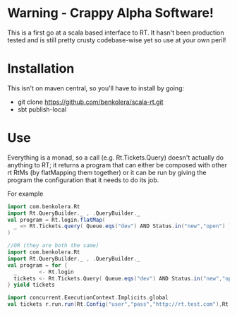 Warning - Crappy Alpha Software!
================================

This is a first go at a scala based interface to RT. It hasn't been production
tested and is still pretty crusty codebase-wise yet so use at your own peril! 

Installation
============
This isn't on maven central, so you'll have to install by going:

* git clone https://github.com/benkolera/scala-rt.git
* sbt publish-local

Use
===
Everything is a monad, so a call (e.g. Rt.Tickets.Query) doesn't actually do
anything to RT; it returns a program that can either be composed with other
rt RtMs (by flatMapping them together) or it can be run by giving the program
the configuration that it needs to do its job.

For example

```scala
import com.benkolera.Rt
import Rt.QueryBuilder._ , .QueryBuilder._
val program = Rt.login.flatMap(
  _ => Rt.Tickets.query( Queue.eqs("dev") AND Status.in("new","open") )
)

//OR (they are both the same)
import com.benkolera.Rt
import Rt.QueryBuilder._ , .QueryBuilder._
val program = for {
  _       <- Rt.login
  tickets <- Rt.Tickets.Query( Queue.eqs("dev") AND Status.in("new","open") )
} yield tickets

import concurrent.ExecutionContext.Implicits.global
val tickets r.run.run(Rt.Config("user","pass","http://rt.test.com"),Rt.emptyCookieJar)
```

